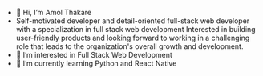 - 👋 Hi, I’m Amol Thakare
- Self-motivated developer and detail-oriented full-stack web developer with a specialization in full stack web development Interested in building user-friendly products and looking forward to working in a challenging role that leads to the organization's overall growth and development.
- 👀 I’m interested in Full Stack Web Development
- 🌱 I’m currently learning Python and React Native

<!---
AmolthakareSOS/AmolthakareSOS is a ✨ special ✨ repository because its `README.md` (this file) appears on your GitHub profile.
You can click the Preview link to take a look at your changes.
--->
